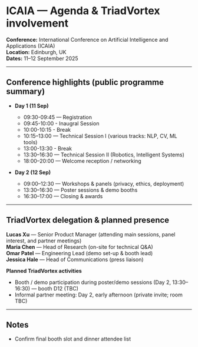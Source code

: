# ICAIA — Agenda & TriadVortex involvement
**Conference:** International Conference on Artificial Intelligence and Applications (ICAIA)  
**Location:** Edinburgh, UK  
**Dates:** 11–12 September 2025

---

## Conference highlights (public programme summary)
- **Day 1 (11 Sep)**  
  - 09:30-09:45 — Registration
  - 09:45-10:00 - Inaugral Session
  - 10:00-10:15 - Break
  - 10:15–13:00 — Technical Session I (various tracks: NLP, CV, ML tools)
  - 13:00-13:30 - Break 
  - 13:30–16:30 — Technical Session II (Robotics, Intelligent Systems)  
  - 18:00–20:00 — Welcome reception / networking

- **Day 2 (12 Sep)**  
  - 09:00–12:30 — Workshops & panels (privacy, ethics, deployment)  
  - 13:30–16:30 — Poster sessions & demo booths  
  - 16:30–17:00 — Closing & awards

---

## TriadVortex delegation & planned presence
**Lucas Xu** — Senior Product Manager (attending main sessions, panel interest, and partner meetings)  
**Maria Chen** — Head of Research (on-site for technical Q&A)  
**Omar Patel** — Engineering Lead (demo set-up & booth lead)  
**Jessica Hale** — Head of Communications (press liaison)

**Planned TriadVortex activities**
- Booth / demo participation during poster/demo sessions (Day 2, 13:30–16:30) — booth D12 (TBC)  
- Informal partner meeting: Day 2, early afternoon (private invite; room TBC)  

---

## Notes
- Confirm final booth slot and dinner attendee list

